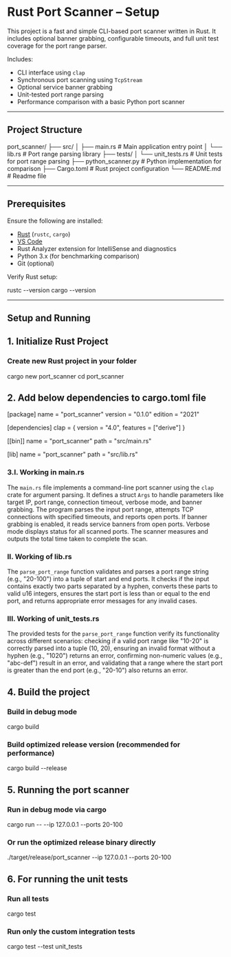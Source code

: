 #  Rust Port Scanner – Setup 

This project is a fast and simple CLI-based port scanner written in Rust. It includes optional banner grabbing, configurable timeouts, and full unit test coverage for the port range parser.

Includes:
- CLI interface using `clap`
- Synchronous port scanning using `TcpStream`
- Optional service banner grabbing
- Unit-tested port range parsing
- Performance comparison with a basic Python port scanner

---

## Project Structure

port_scanner/
├── src/
│   ├── main.rs          # Main application entry point
│   └── lib.rs           # Port range parsing library
├── tests/
│   └── unit_tests.rs    # Unit tests for port range parsing
├── python_scanner.py    # Python implementation for comparison
├── Cargo.toml          # Rust project configuration
└── README.md           # Readme file                  


---

## Prerequisites

Ensure the following are installed:

- [Rust](https://www.rust-lang.org/tools/install) (`rustc`, `cargo`)
- [VS Code](https://code.visualstudio.com/)
- Rust Analyzer extension for IntelliSense and diagnostics
- Python 3.x (for benchmarking comparison)
- Git (optional)

Verify Rust setup:

rustc --version
cargo --version

---

## Setup and Running

## 1. Initialize Rust Project

### Create new Rust project in your folder
cargo new port_scanner 
cd port_scanner

## 2. Add below dependencies to cargo.toml file

[package]
name = "port_scanner"
version = "0.1.0"
edition = "2021"

[dependencies]
clap = { version = "4.0", features = ["derive"] }

[[bin]]
name = "port_scanner"
path = "src/main.rs"

[lib]
name = "port_scanner"
path = "src/lib.rs"

### 3.I. Working in main.rs

The `main.rs` file implements a command-line port scanner using the `clap` crate for argument parsing. It defines a struct `Args` to handle parameters like target IP, port range, connection timeout, verbose mode, and banner grabbing. The program parses the input port range, attempts TCP connections with specified timeouts, and reports open ports. If banner grabbing is enabled, it reads service banners from open ports. Verbose mode displays status for all scanned ports. The scanner measures and outputs the total time taken to complete the scan.


### II. Working of lib.rs

The `parse_port_range` function validates and parses a port range string (e.g., "20-100") into a tuple of start and end ports. It checks if the input contains exactly two parts separated by a hyphen, converts these parts to valid u16 integers, ensures the start port is less than or equal to the end port, and returns appropriate error messages for any invalid cases.

### III. Working of unit_tests.rs

The provided tests for the `parse_port_range` function verify its functionality across different scenarios: checking if a valid port range like "10-20" is correctly parsed into a tuple (10, 20), ensuring an invalid format without a hyphen (e.g., "1020") returns an error, confirming non-numeric values (e.g., "abc-def") result in an error, and validating that a range where the start port is greater than the end port (e.g., "20-10") also returns an error.

## 4. Build the project

### Build in debug mode
cargo build

### Build optimized release version (recommended for performance)
cargo build --release

## 5. Running the port scanner

### Run in debug mode via cargo
cargo run -- --ip 127.0.0.1 --ports 20-100

### Or run the optimized release binary directly
./target/release/port_scanner --ip 127.0.0.1 --ports 20-100

## 6. For running the unit tests

### Run all tests
cargo test

### Run only the custom integration tests
cargo test --test unit_tests



















